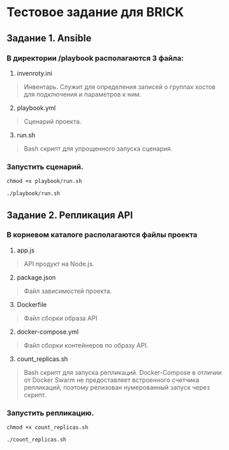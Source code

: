 # Тестовое задание для BRICK

## Задание 1. Ansible
### В директории /playbook располагаются 3 файла:
1. invenroty.ini
> Инвентарь. Служит для определения записей о группах хостов для подключения и параметров к ним.
2. playbook.yml
> Сценарий проекта.
3. run.sh
> Bash скрипт для упрощенного запуска сценария.
### Запустить сценарий.
```
chmod +x playbook/run.sh
```
```
./playbook/run.sh
```

## Задание 2. Репликация API
### В корневом каталоге располагаются файлы проекта
1. app.js
> API продукт на Node.js.
2. package.json
> Файл зависимостей проекта.
3. Dockerfile
> Файл сборки образа API
2. docker-compose.yml
> Файл сборки контейнеров по образу API.
3. count_replicas.sh
> Bash скрипт для запуска репликаций. Docker-Compose в отличии от Docker Swarm не предоставляет встроенного счетчика репликаций, поэтому релизован нумерованный запуск через скрипт.
### Запустить репликацию.
```
chmod +x count_replicas.sh
```
```
./count_replicas.sh
```
